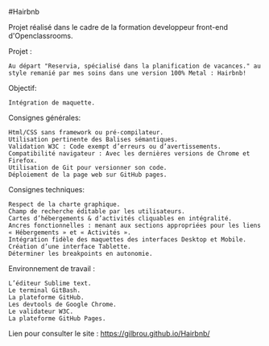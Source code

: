 #Hairbnb

Projet réalisé dans le cadre de la formation developpeur front-end d'Openclassrooms.

Projet : 

	Au départ "Reservia, spécialisé dans la planification de vacances." au style remanié par mes soins dans une version 100% Metal : Hairbnb!

Objectif:
	
	Intégration de maquette.

Consignes générales:

	Html/CSS sans framework ou pré-compilateur.
	Utilisation pertinente des Balises sémantiques.
	Validation W3C : Code exempt d’erreurs ou d’avertissements.
	Compatibilité navigateur : Avec les dernières versions de Chrome et Firefox.
	Utilisation de Git pour versionner son code.
	Déploiement de la page web sur GitHub pages.

Consignes techniques:

	Respect de la charte graphique.
	Champ de recherche éditable par les utilisateurs.
	Cartes d’hébergements & d’activités cliquables en intégralité.
   	Ancres fonctionnelles : menant aux sections appropriées pour les liens « Hébergements » et « Activités ».
   	Intégration fidèle des maquettes des interfaces Desktop et Mobile. 
   	Création d’une interface Tablette.
   	Déterminer les breakpoints en autonomie.

Environnement de travail :

	L’éditeur Sublime text.
	Le terminal GitBash.
	La plateforme GitHub.
	Les devtools de Google Chrome. 
	Le validateur W3C.
	La plateforme GitHub Pages.

Lien pour consulter le site : https://gilbrou.github.io/Hairbnb/
